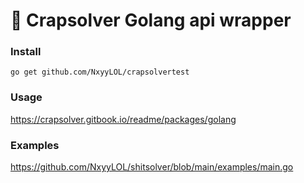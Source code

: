 # 🦠 Crapsolver **Golang** api wrapper

### Install
```
go get github.com/NxyyLOL/crapsolvertest
```

### Usage
https://crapsolver.gitbook.io/readme/packages/golang

### Examples
https://github.com/NxyyLOL/shitsolver/blob/main/examples/main.go

